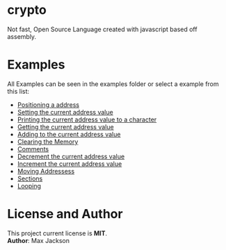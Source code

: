 # crypto
Not fast, Open Source Language created with javascript based off assembly.

# Examples
All Examples can be seen in the examples folder or select a example from this list:
 - [Positioning a address](./examples/positions.crypto)
 - [Setting the current address value](./examples/setting.crypto)
 - [Printing the current address value to a character](./examples/printing.crypto)
 - [Getting the current address value](./examples/get.crypto)
 - [Adding to the current address value](./examples/add.crypto)
 - [Clearing the Memory](./examples/clear.crypto)
 - [Comments](./examples/comments.crypto)
 - [Decrement the current address value](./examples/decrement.crypto)
 - [Increment the current address value](./examples/increment.crypto)
 - [Moving Addressess](./examples/mov.crypto)
 - [Sections](./examples/section.crypto)
 - [Looping](./examples/loop.crypto)

# License and Author
This project current license is **MIT**.  
**Author**: Max Jackson